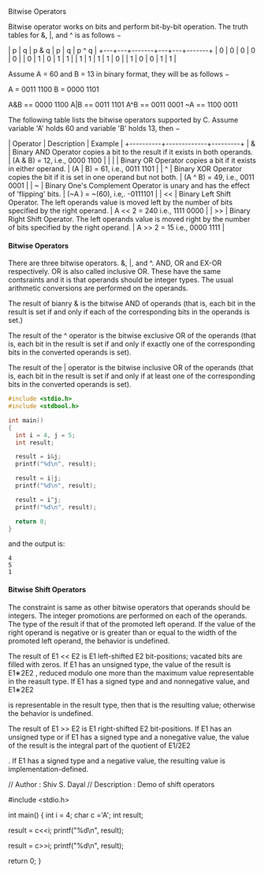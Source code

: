 Bitwise Operators

Bitwise operator works on bits and perform bit-by-bit operation. The truth tables for &, |, and ^ is as follows −

| p | q | p & q | p | q | p ^ q |
+---+---+-------+---+---+-------+
| 0 | 0 | 0 | 0 | 0 |
| 0 | 1 | 0 | 1 | 1 |
| 1 | 1 | 1 | 1 | 0 |
| 1 | 0 | 0 | 1 | 1 |

Assume A = 60 and B = 13 in binary format, they will be as follows −

A = 0011 1100
B = 0000 1101

A&B == 0000 1100
A|B == 0011 1101
A^B == 0011 0001
~A == 1100 0011

The following table lists the bitwise operators supported by C. Assume variable 'A' holds 60 and variable 'B' holds 13, then −

| Operator | Description | Example |
+----------+-------------+---------+
| & | Binary AND Operator copies a bit to the result if it exists in both operands. | (A & B) = 12, i.e., 0000 1100 |
| \| | Binary OR Operator copies a bit if it exists in either operand. | (A | B) = 61, i.e., 0011 1101 |
| ^ | Binary XOR Operator copies the bit if it is set in one operand but not both. | (A ^ B) = 49, i.e., 0011 0001 |
| ~ | Binary One's Complement Operator is unary and has the effect of 'flipping' bits. | (~A ) = ~(60), i.e,. -0111101 |
| << | Binary Left Shift Operator. The left operands value is moved left by the number of bits specified by the right operand. | A << 2 = 240 i.e., 1111 0000 |
| >> | Binary Right Shift Operator. The left operands value is moved right by the number of bits specified by the right operand. | A >> 2 = 15 i.e., 0000 1111 |


#### Bitwise Operators

There are three bitwise operators. &, |, and ^. AND, OR and EX-OR respectively. OR is also called inclusive OR. These have the same contsraints and it is that operands should be integer types. The usual arithmetic conversions are performed on the operands.

The result of bianry & is the bitwise AND of operands (that is, each bit in the result is set if and only if each of the corresponding bits in the operands is set.)

The result of the ^ operator is the bitwise exclusive OR of the operands (that is, each bit in the result is set if and only if exactly one of the corresponding bits in the converted operands is set).

The result of the | operator is the bitwise inclusive OR of the operands (that is, each bit in the result is set if and only if at least one of the corresponding bits in the converted operands is set).

```c
#include <stdio.h>
#include <stdbool.h>

int main()
{
  int i = 4, j = 5;
  int result;

  result = i&j;
  printf("%d\n", result);

  result = i|j;
  printf("%d\n", result);

  result = i^j;
  printf("%d\n", result);

  return 0;
}
```
and the output is:
```
4
5
1
```



#### Bitwise Shift Operators

The constraint is same as other bitwise operators that operands should be integers. The integer promotions are performed on each of the operands. The type of the result if that of the promoted left operand. If the value of the right operand is negative or is greater than or equal to the width of the promoted left operand, the behavior is undefined.

The result of E1 << E2 is E1 left-shifted E2 bit-positions; vacated bits are filled with zeros. If E1 has an unsigned type, the value of the result is E1∗2E2
, reduced modulo one more than the maximum value representable in the reasult type. If E1 has a signed type and and nonnegative value, and E1∗2E2

is representable in the result type, then that is the resulting value; otherwise the behavior is undefined.

The result of E1 >> E2 is E1 right-shifted E2 bit-positions. If E1 has an unsigned type or if E1 has a signed type and a nonegative value, the value of the result is the integral part of the quotient of E1/2E2

. If E1 has a signed type and a negative value, the resulting value is implementation-defined.

// Author : Shiv S. Dayal
// Description : Demo of shift operators

#include <stdio.h>

int main()
{
  int i  = 4;
  char c ='A';
  int result;

  result = c<<i;
  printf("%d\n", result);

  result = c>>i;
  printf("%d\n", result);

  return 0;
}
